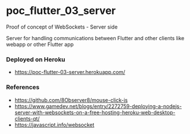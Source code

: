 # poc_flutter_03_server
Proof of concept of WebSockets - Server side

Server for handling communications between Flutter and other clients like webapp or other Flutter app

### Deployed on Heroku

* https://poc-flutter-03-server.herokuapp.com/


### References

- https://github.com/8Observer8/mouse-click-js
- https://www.gamedev.net/blogs/entry/2272759-deploying-a-nodejs-server-with-websockets-on-a-free-hosting-heroku-web-desktop-clients-qt/
- https://javascript.info/websocket

